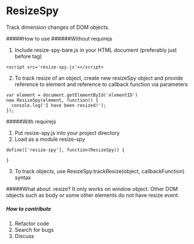 # ResizeSpy
Track dimension changes of DOM objects.

#####How to use
######Without requirejs
1. Include resize-spy-bare.js in your HTML document (preferably just before </body> tag)

  ```<script src='resize-spy.js'></script>```


2. To track resize of an object, create new resizeSpy object and provide reference to element and reference to callback function
via parameters
  
  ```
  var element = document.getElementById('elementID')
  new ResizeSpy(element, function() {
    console.log('I have been resized!');
  });
  ```
#####With requirejs
1. Put resize-spy.js into your project directory
2. Load as a module resize-spy
  ```
  define(['resize-spy'], function(ResizeSpy)) {

  }
  ```
3. To track objects, use ResizeSpy.trackResize(object, callbackFunction) syntax

#####What about .resize?
It only works on window object. Other DOM objects such as body or some other elements
do not have resize event.

##### How to contribute
1. Refactor code
2. Search for bugs
3. Discuss
